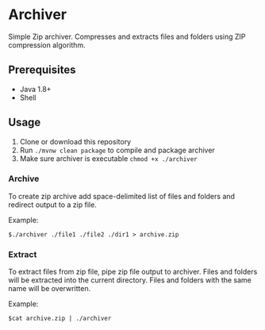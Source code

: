 # Archiver
Simple Zip archiver. Compresses and extracts files and folders using ZIP compression algorithm.

## Prerequisites

- Java 1.8+
- Shell

## Usage

1. Clone or download this repository
2. Run `./mvnw clean package` to compile and package archiver
2. Make sure archiver is executable `chmod +x ./archiver`

### Archive

To create zip archive add space-delimited list of files and folders and redirect output to a zip file.

Example: 

`$./archiver ./file1 ./file2 ./dir1 > archive.zip`

### Extract

To extract files from zip file, pipe zip file output to archiver. Files and folders will be extracted into the current directory. Files and folders with the same name will be overwritten.

Example:

`$cat archive.zip | ./archiver`